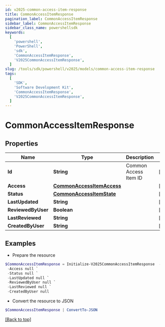```yaml
---
id: v2025-common-access-item-response
title: CommonAccessItemResponse
pagination_label: CommonAccessItemResponse
sidebar_label: CommonAccessItemResponse
sidebar_class_name: powershellsdk
keywords:
  [
    'powershell',
    'PowerShell',
    'sdk',
    'CommonAccessItemResponse',
    'V2025CommonAccessItemResponse',
  ]
slug: /tools/sdk/powershell/v2025/models/common-access-item-response
tags:
  [
    'SDK',
    'Software Development Kit',
    'CommonAccessItemResponse',
    'V2025CommonAccessItemResponse',
  ]
---
```


# CommonAccessItemResponse

## Properties

| Name | Type | Description | Notes |
| --- | --- | --- | --- |
| **Id** | **String** | Common Access Item ID | [optional] |
| **Access** | [**CommonAccessItemAccess**](common-access-item-access) |  | [optional] |
| **Status** | [**CommonAccessItemState**](common-access-item-state) |  | [optional] |
| **LastUpdated** | **String** |  | [optional] |
| **ReviewedByUser** | **Boolean** |  | [optional] |
| **LastReviewed** | **String** |  | [optional] |
| **CreatedByUser** | **String** |  | [optional] |

## Examples

- Prepare the resource

```powershell
$CommonAccessItemResponse = Initialize-V2025CommonAccessItemResponse  -Id null `
 -Access null `
 -Status null `
 -LastUpdated null `
 -ReviewedByUser null `
 -LastReviewed null `
 -CreatedByUser null
```

- Convert the resource to JSON

```powershell
$CommonAccessItemResponse | ConvertTo-JSON
```

[[Back to top]](#)
